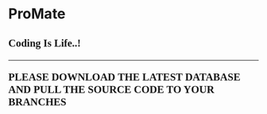 # <p > <h1 >ProMate</h1></p>  
<b><h2 style ="font-family:Lucida Calligraphy">Coding Is Life..!</i><b>
</br>
<hr style="color:red">
<p >
PLEASE DOWNLOAD THE LATEST DATABASE AND PULL THE SOURCE CODE TO YOUR BRANCHES
  </p>
